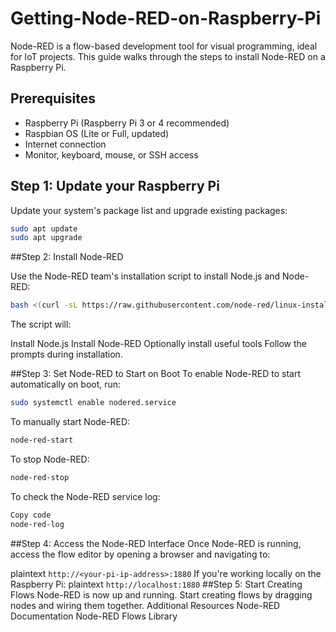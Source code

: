 # Getting-Node-RED-on-Raspberry-Pi
Node-RED is a flow-based development tool for visual programming, ideal for IoT projects. This guide walks through the steps to install Node-RED on a Raspberry Pi.

## Prerequisites

- Raspberry Pi (Raspberry Pi 3 or 4 recommended)
- Raspbian OS (Lite or Full, updated)
- Internet connection
- Monitor, keyboard, mouse, or SSH access

## Step 1: Update your Raspberry Pi

Update your system's package list and upgrade existing packages:

```bash
sudo apt update
sudo apt upgrade
```
##Step 2: Install Node-RED

Use the Node-RED team's installation script to install Node.js and Node-RED:

```bash
bash <(curl -sL https://raw.githubusercontent.com/node-red/linux-installers/master/deb/update-nodejs-and-nodered)
```
The script will:

Install Node.js
Install Node-RED
Optionally install useful tools
Follow the prompts during installation.

##Step 3: Set Node-RED to Start on Boot
To enable Node-RED to start automatically on boot, run:

```bash
sudo systemctl enable nodered.service
```
To manually start Node-RED:
```bash
node-red-start
```
To stop Node-RED:
```bash
node-red-stop
```
To check the Node-RED service log:
```bash
Copy code
node-red-log
```
##Step 4: Access the Node-RED Interface
Once Node-RED is running, access the flow editor by opening a browser and navigating to:

plaintext
```http://<your-pi-ip-address>:1880```
If you're working locally on the Raspberry Pi:
plaintext
```http://localhost:1880```
##Step 5: Start Creating Flows
Node-RED is now up and running. Start creating flows by dragging nodes and wiring them together.
Additional Resources
Node-RED Documentation
Node-RED Flows Library
